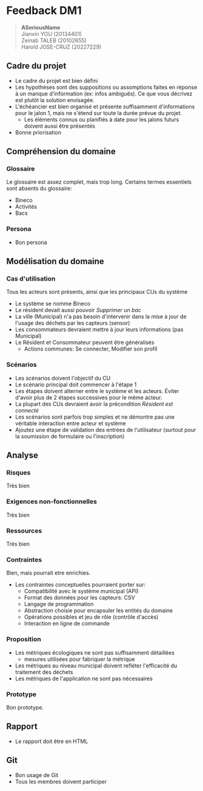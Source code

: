 # Feedback DM1

> **ASeriousName**  
> Jianxin YOU (20134401)  
> Zeinab TALEB (20102655)  
> Harold JOSE-CRUZ (20227229)  

## Cadre du projet

- Le cadre du projet est bien défini
- Les hypothèses sont des suppositions ou assomptions faites en réponse à un manque d'information (ex: infos ambiguës). Ce que vous décrivez est plutôt la solution envisagée.
- L'échéancier est bien organisé et présente suffisamment d'informations pour le jalon 1, mais ne s'étend sur toute la durée prévue du projet.
  - Les éléments connus ou planifiés à date pour les jalons futurs doivent aussi être présentés
- Bonne priorisation

## Compréhension du domaine

### Glossaire

Le glossaire est assez complet, mais trop long.
Certains termes essentiels sont absents du glossaire:

- Bineco
- Activités
- Bacs

### Persona

- Bon persona

## Modélisation du domaine

### Cas d'utilisation

Tous les acteurs sont présents, ainsi que les principaux CUs du système

- Le système se nomme Bineco
- Le résident devait aussi pouvoir *Supprimer un bac*
- La ville (Municipal) n'a pas besoin d'intervenir dans la mise à jour de l'usage des déchets par les capteurs (sensor)
- Les consommateurs devraient mettre à jour leurs informations (pas Municipal)
- Le Résident et Consommateur peuvent être généralisés
  - Actions communes: Se connecter, Modifier son profil

### Scénarios

- Les scénarios doivent l'objectif du CU
- Le scénario principal doit commencer à l'étape 1
- Les étapes doivent alterner entre le système et les acteurs. Éviter d'avoir plus de 2 étapes successives pour le même acteur.
- La plupart des CUs devraient avoir la précondition *Résident est connecté*
- Les scénarios sont parfois trop simples et ne démontre pas une véritable interaction entre acteur et système
- Ajoutez une étape de validation des entrées de l'utilisateur (surtout pour la soumission de formulaire ou l'inscription)

## Analyse

### Risques

Très bien

### Exigences non-fonctionnelles

Très bien

### Ressources

Très bien

### Contraintes

Bien, mais pourrait etre enrichies.
- Les contraintes conceptuelles pourraient porter sur:
  - Compatibilité avec le système municipal (API)
  - Format des données pour les capteurs: CSV
  - Langage de programmation
  - Abstraction choisie pour encapsuler les entités du domaine
  - Opérations possibles et jeu de rôle (contrôle d'accès)
  - Interaction en ligne de commande

### Proposition

- Les métriques écologiques ne sont pas suffisamment détaillées
  - mesures utilisées pour fabriquer la métrique
- Les métriques au niveau municipal doivent refléter l'efficacité du traitement des déchets
- Les métriques de l'application ne sont pas nécessaires

### Prototype

Bon prototype.

## Rapport

- Le rapport doit être en HTML

## Git

- Bon usage de Git
- Tous les membres doivent participer
